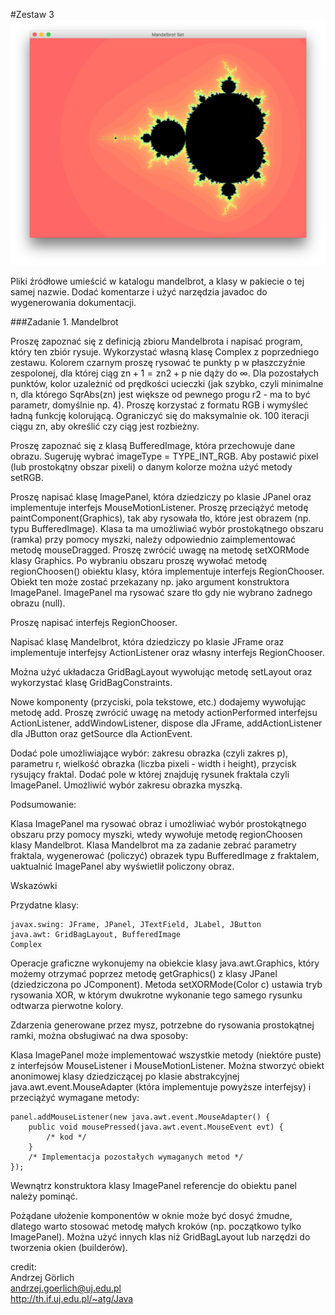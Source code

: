 #Zestaw 3
![alt tag](/Java/Zestaw_3/Mandelbrot.png)

Pliki źródłowe umieścić w katalogu mandelbrot, a klasy w pakiecie o tej samej nazwie.
Dodać komentarze i użyć narzędzia javadoc do wygenerowania dokumentacji.

###Zadanie 1. Mandelbrot

Proszę zapoznać się z definicją zbioru Mandelbrota i napisać program, który ten zbiór rysuje. Wykorzystać własną klasę Complex z poprzedniego zestawu. Kolorem czarnym proszę rysować te punkty p w płaszczyźnie zespolonej, dla której ciąg zn + 1 = zn2 + p nie dąży do ∞. Dla pozostałych punktów, kolor uzależnić od prędkości ucieczki (jak szybko, czyli minimalne n, dla którego SqrAbs(zn) jest większe od pewnego progu r2 - ma to być parametr, domyślnie np. 4). Proszę korzystać z formatu RGB i wymyśleć ładną funkcję kolorującą. Ograniczyć się do maksymalnie ok. 100 iteracji ciągu zn, aby określić czy ciąg jest rozbieżny.

Proszę zapoznać się z klasą BufferedImage, która przechowuje dane obrazu. Sugeruję wybrać imageType = TYPE_INT_RGB. Aby postawić pixel (lub prostokątny obszar pixeli) o danym kolorze można użyć metody setRGB.

Proszę napisać klasę ImagePanel, która dziedziczy po klasie JPanel oraz implementuje interfejs MouseMotionListener. Proszę przeciążyć metodę paintComponent(Graphics), tak aby rysowała tło, które jest obrazem (np. typu BufferedImage). Klasa ta ma umożliwiać wybór prostokątnego obszaru (ramka) przy pomocy myszki, należy odpowiednio zaimplementować metodę mouseDragged. Proszę zwrócić uwagę na metodę setXORMode klasy Graphics. Po wybraniu obszaru proszę wywołać metodę regionChoosen() obiektu klasy, która implementuje interfejs RegionChooser. Obiekt ten może zostać przekazany np. jako argument konstruktora ImagePanel. ImagePanel ma rysować szare tło gdy nie wybrano żadnego obrazu (null).

Proszę napisać interfejs RegionChooser.

Napisać klasę Mandelbrot, która dziedziczy po klasie JFrame oraz implementuje interfejsy ActionListener oraz własny interfejs RegionChooser.

Można użyć układacza GridBagLayout wywołując metodę setLayout oraz wykorzystać klasę GridBagConstraints.

Nowe komponenty (przyciski, pola tekstowe, etc.) dodajemy wywołując metodę add. Proszę zwrócić uwagę na metody actionPerformed interfejsu ActionListener, addWindowListener, dispose dla JFrame, addActionListener dla JButton oraz getSource dla ActionEvent.

Dodać pole umożliwiające wybór: zakresu obrazka (czyli zakres p), parametru r, wielkość obrazka (liczba pixeli - width i height), przycisk rysujący fraktal. Dodać pole w której znajduję rysunek fraktala czyli ImagePanel. Umożliwić wybór zakresu obrazka myszką.

Podsumowanie:

Klasa ImagePanel ma rysować obraz i umożliwiać wybór prostokątnego obszaru przy pomocy myszki, wtedy wywołuje metodę regionChoosen klasy Mandelbrot.
Klasa Mandelbrot ma za zadanie zebrać parametry fraktala, wygenerować (policzyć) obrazek typu BufferedImage z fraktalem, uaktualnić ImagePanel aby wyświetlił policzony obraz.

Wskazówki

Przydatne klasy:
```
javax.swing: JFrame, JPanel, JTextField, JLabel, JButton
java.awt: GridBagLayout, BufferedImage
Complex
```
Operacje graficzne wykonujemy na obiekcie klasy java.awt.Graphics, który możemy otrzymać poprzez metodę getGraphics() z klasy JPanel (dziedziczona po JComponent). Metoda setXORMode(Color c) ustawia tryb rysowania XOR, w którym dwukrotne wykonanie tego samego rysunku odtwarza pierwotne kolory.

Zdarzenia generowane przez mysz, potrzebne do rysowania prostokątnej ramki, można obsługiwać na dwa sposoby:

Klasa ImagePanel może implementować wszystkie metody (niektóre puste) z interfejsów MouseListener i MouseMotionListener.
Można stworzyć obiekt anonimowej klasy dziedziczącej po klasie abstrakcyjnej java.awt.event.MouseAdapter (która implementuje powyższe interfejsy) i przeciążyć wymagane metody:
```
panel.addMouseListener(new java.awt.event.MouseAdapter() {
    public void mousePressed(java.awt.event.MouseEvent evt) {
        /* kod */
    }
    /* Implementacja pozostałych wymaganych metod */
});
```
Wewnątrz konstruktora klasy ImagePanel referencje do obiektu panel należy pominąć.

Pożądane ułożenie komponentów w oknie może być dosyć żmudne, dlatego warto stosować metodę małych kroków (np. początkowo tylko ImagePanel). Można użyć innych klas niż GridBagLayout lub narzędzi do tworzenia okien (builderów).

credit:   
Andrzej Görlich   
andrzej.goerlich@uj.edu.pl   
http://th.if.uj.edu.pl/~atg/Java
